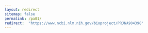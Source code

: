 ```yaml
---
layout: redirect
sitemap: false
permalink: /pa01/
redirect:  "https://www.ncbi.nlm.nih.gov/bioproject/PRJNA904398"
---
```

